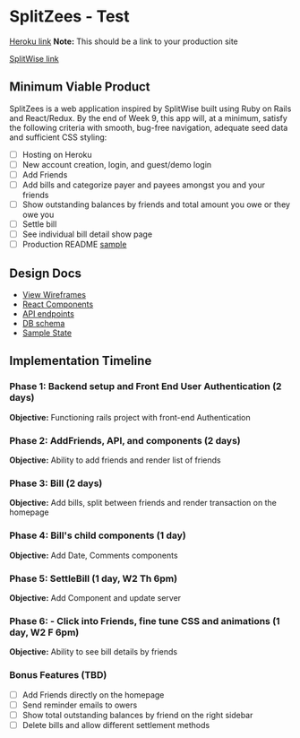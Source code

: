 # SplitZees  - Test

[Heroku link][heroku] **Note:** This should be a link to your production site

[SplitWise link][splitwise]

[heroku]: https://splitzees.herokuapp.com/#/
[splitwise]: https://secure.splitwise.com/

## Minimum Viable Product

SplitZees is a web application inspired by SplitWise built using Ruby on Rails
and React/Redux.  By the end of Week 9, this app will, at a minimum, satisfy the
following criteria with smooth, bug-free navigation, adequate seed data and
sufficient CSS styling:

- [ ] Hosting on Heroku
- [ ] New account creation, login, and guest/demo login
- [ ] Add Friends
- [ ] Add bills and categorize payer and payees amongst you and your friends
- [ ] Show outstanding balances by friends and total amount you owe or they owe you
- [ ] Settle bill
- [ ] See individual bill detail show page
- [ ] Production README [sample](/production_readme.md)

## Design Docs
* [View Wireframes](wireframes/)
* [React Components][components]
* [API endpoints][api-endpoints]
* [DB schema][schema]
* [Sample State][sample-state]


[components]: /components-hierarchy.md
[sample-state]: /sample-state.md
[api-endpoints]: /api-endpoints.md
[schema]: /schema.md

## Implementation Timeline

### Phase 1: Backend setup and Front End User Authentication (2 days)

**Objective:** Functioning rails project with front-end Authentication

### Phase 2: AddFriends, API, and components (2 days)

**Objective:** Ability to add friends and render list of friends

### Phase 3: Bill (2 days)

**Objective:** Add bills, split between friends and render transaction on the homepage

### Phase 4: Bill's child components (1 day)

**Objective:** Add Date, Comments components

### Phase 5: SettleBill (1 day, W2 Th 6pm)

**Objective:** Add Component and update server

### Phase 6: - Click into Friends, fine tune CSS and animations (1 day, W2 F 6pm)

**Objective:** Ability to see bill details by friends

### Bonus Features (TBD)
- [ ] Add Friends directly on the homepage
- [ ] Send reminder emails to owers
- [ ] Show total outstanding balances by friend on the right sidebar
- [ ] Delete bills and allow different settlement methods
